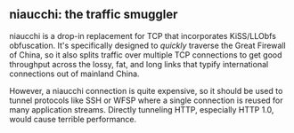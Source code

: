 ## niaucchi: the traffic smuggler

niaucchi is a drop-in replacement for TCP that incorporates KiSS/LLObfs obfuscation. It's specifically designed to *quickly* traverse the Great Firewall of China, so it also splits traffic over multiple TCP connections to get good throughput across the lossy, fat, and long links that typify international connections out of mainland China.

However, a niaucchi connection is quite expensive, so it should be used to tunnel protocols like SSH or WFSP where a single connection is reused for many application streams. Directly tunneling HTTP, especially HTTP 1.0, would cause terrible performance.
